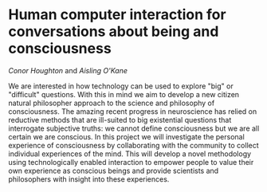 
# Human computer interaction for conversations about being and consciousness

_Conor Houghton_ and _Aisling O'Kane_

We are interested in how technology can be used to explore "big" or
"difficult" questions. With this in mind we aim to develop a new
citizen natural philosopher approach to the science and philosophy of
consciousness. The amazing recent progress in neuroscience has relied
on reductive methods that are ill-suited to big existential questions
that interrogate subjective truths: we cannot define consciousness but
we are all certain we are conscious. In this project we will
investigate the personal experience of consciousness by collaborating
with the community to collect individual experiences of the mind. This
will develop a novel methodology using technologically enabled
interaction to empower people to value their own experience as
conscious beings and provide scientists and philosophers with insight
into these experiences.
